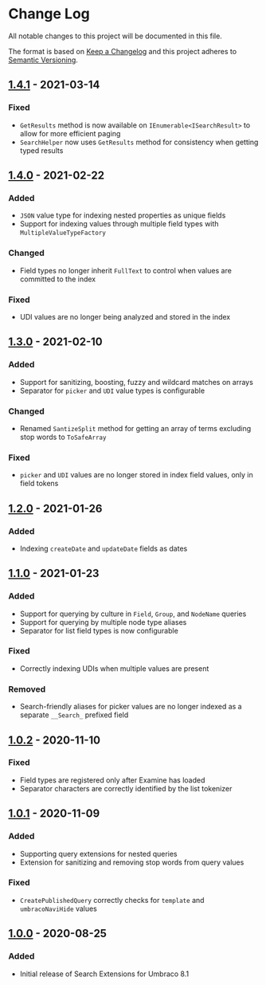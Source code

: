# Change Log

All notable changes to this project will be documented in this file.

The format is based on [Keep a Changelog](https://keepachangelog.com/) and this project adheres to [Semantic Versioning](https://semver.org/).

## [1.4.1] - 2021-03-14
### Fixed
* `GetResults` method is now available on `IEnumerable<ISearchResult>` to allow for more efficient paging
* `SearchHelper` now uses `GetResults` method for consistency when getting typed results

## [1.4.0] - 2021-02-22
### Added
* `JSON` value type for indexing nested properties as unique fields
* Support for indexing values through multiple field types with `MultipleValueTypeFactory`

### Changed
* Field types no longer inherit `FullText` to control when values are committed to the index

### Fixed
* UDI values are no longer being analyzed and stored in the index

## [1.3.0] - 2021-02-10
### Added
* Support for sanitizing, boosting, fuzzy and wildcard matches on arrays
* Separator for `picker` and `UDI` value types is configurable

### Changed
* Renamed `SantizeSplit` method for getting an array of terms excluding stop words to `ToSafeArray`

### Fixed
* `picker` and `UDI` values are no longer stored in index field values, only in field tokens

## [1.2.0] - 2021-01-26
### Added
* Indexing `createDate` and `updateDate` fields as dates

## [1.1.0] - 2021-01-23
### Added
* Support for querying by culture in `Field`, `Group`, and `NodeName` queries
* Support for querying by multiple node type aliases
* Separator for list field types is now configurable

### Fixed
* Correctly indexing UDIs when multiple values are present

### Removed
* Search-friendly aliases for picker values are no longer indexed as a separate `__Search_` prefixed field

## [1.0.2] - 2020-11-10
### Fixed
* Field types are registered only after Examine has loaded
* Separator characters are correctly identified by the list tokenizer

## [1.0.1] - 2020-11-09
### Added
* Supporting query extensions for nested queries
* Extension for sanitizing and removing stop words from query values

### Fixed
* `CreatePublishedQuery` correctly checks for `template` and `umbracoNaviHide` values

## [1.0.0] - 2020-08-25
### Added
* Initial release of Search Extensions for Umbraco 8.1

[Unreleased]: https://github.com/callumbwhyte/umbraco-search-extensions/compare/release-1.4.1...HEAD
[1.4.1]: https://github.com/callumbwhyte/umbraco-search-extensions/compare/release-1.4.0...release-1.4.1
[1.4.0]: https://github.com/callumbwhyte/umbraco-search-extensions/compare/release-1.3.0...release-1.4.0
[1.3.0]: https://github.com/callumbwhyte/umbraco-search-extensions/compare/release-1.2.0...release-1.3.0
[1.2.0]: https://github.com/callumbwhyte/umbraco-search-extensions/compare/release-1.1.0...release-1.2.0
[1.1.0]: https://github.com/callumbwhyte/umbraco-search-extensions/compare/release-1.0.2...release-1.1.0
[1.0.2]: https://github.com/callumbwhyte/umbraco-search-extensions/compare/release-1.0.1...release-1.0.2
[1.0.1]: https://github.com/callumbwhyte/umbraco-search-extensions/compare/release-1.0.0...release-1.0.1
[1.0.0]: https://github.com/callumbwhyte/umbraco-search-extensions/tree/release-1.0.0